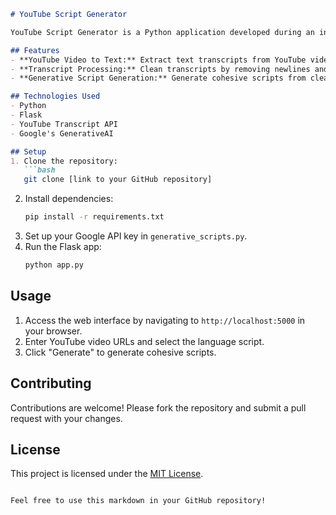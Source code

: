 ```markdown
# YouTube Script Generator

YouTube Script Generator is a Python application developed during an internship to convert YouTube videos into text transcripts and generate cohesive scripts using generative AI models.

## Features
- **YouTube Video to Text:** Extract text transcripts from YouTube videos using the YouTube Transcript API.
- **Transcript Processing:** Clean transcripts by removing newlines and extra spaces to enhance readability.
- **Generative Script Generation:** Generate cohesive scripts from cleaned transcripts using generative AI models.

## Technologies Used
- Python
- Flask
- YouTube Transcript API
- Google's GenerativeAI

## Setup
1. Clone the repository:
   ```bash
   git clone [link to your GitHub repository]
   ```
2. Install dependencies:
   ```bash
   pip install -r requirements.txt
   ```
3. Set up your Google API key in `generative_scripts.py`.
4. Run the Flask app:
   ```bash
   python app.py
   ```

## Usage
1. Access the web interface by navigating to `http://localhost:5000` in your browser.
2. Enter YouTube video URLs and select the language script.
3. Click "Generate" to generate cohesive scripts.

## Contributing
Contributions are welcome! Please fork the repository and submit a pull request with your changes.

## License
This project is licensed under the [MIT License](LICENSE).
```

Feel free to use this markdown in your GitHub repository!